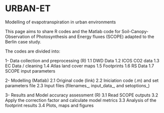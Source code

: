 # URBAN-ET
Modelling of evapotranspiration in urban environments

This page aims to share R codes and the Matlab code for Soil-Canopy-Observation of Photosynthesis and Energy fluxes (SCOPE) adapted to the Berlin case study.

The codes are divided into:

1- Data collection and preprocessing (R)
   1.1 DWD Data
   1.2 ICOS CO2 data
   1.3 EC Data / cleaning
   1.4 Atlas land cover maps
   1.5 Footprints
   1.6 RS Data
   1.7 SCOPE input parameters
   
2- Modelling (Matlab)
   2.1 Original code (link)
   2.2 Iniciation code (.m) and set parameters file
   2.3 Input files (filenames_, input_data_, and setoptions_)
   
3- Results and Model accuracy assessment (R)
   3.1 Read SCOPE outputs
   3.2 Apply the correction factor and calculate model metrics
   3.3 Analysis of the footprint results
   3.4 Plots, maps and figures
